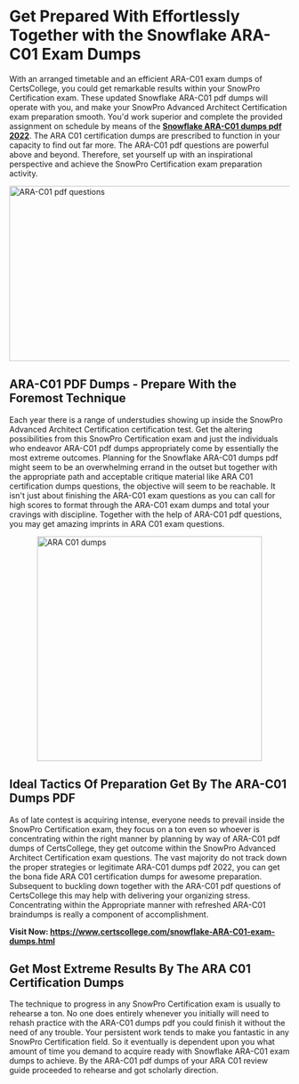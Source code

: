 <h1><strong>Get Prepared With Effortlessly Together with the Snowflake ARA-C01 Exam Dumps&nbsp;</strong></h1>
<p><span style="font-weight: 400;">With an arranged timetable and an efficient  ARA-C01 exam dumps of CertsCollege, you could get remarkable results within your SnowPro Certification exam. These updated Snowflake ARA-C01 pdf dumps will operate with you, and make your SnowPro Advanced Architect Certification exam preparation smooth. You'd work superior and complete the provided assignment on schedule by means of the <strong><a href="https://www.certscollege.com/snowflake-ARA-C01-exam-dumps.html">Snowflake ARA-C01 dumps pdf 2022</a></strong>. The ARA C01 certification dumps are prescribed to function in your capacity to find out far more. The  ARA-C01 pdf questions are powerful above and beyond. Therefore, set yourself up with an inspirational perspective and achieve the SnowPro Certification exam preparation activity.&nbsp;</span></p>
<p><span style="font-weight: 400;"><img style="display: block; margin-left: auto; margin-right: auto;" src="https://i.ibb.co/CPDK3ps/Yellow-and-Blue-Initiative-Blog-Banner.png" alt="ARA-C01 pdf questions" width="559" height="315" /></span></p>
<h2><strong>ARA-C01 PDF Dumps - Prepare With the Foremost Technique</strong></h2>
<p><span style="font-weight: 400;">Each year there is a range of understudies showing up inside the SnowPro Advanced Architect Certification certification test. Get the altering possibilities from this SnowPro Certification exam and just the individuals who endeavor ARA-C01 pdf dumps appropriately come by essentially the most extreme outcomes. Planning for the Snowflake ARA-C01 dumps pdf might seem to be an overwhelming errand in the outset but together with the appropriate path and acceptable critique material like ARA C01 certification dumps questions, the objective will seem to be reachable. It isn't just about finishing the ARA-C01 exam questions as you can call for high scores to format through the ARA-C01 exam dumps and total your cravings with discipline. Together with the help of ARA-C01 pdf questions, you may get amazing imprints in ARA C01 exam questions.</span></p>
<p><span style="font-weight: 400;"><a href="https://tinyurl.com/3433sjyy"><img style="display: block; margin-left: auto; margin-right: auto;" src="https://i.ibb.co/9tMrhdY/Teacher-Appreciation-Invitation.png" alt="ARA C01 dumps " width="404" height="404" /></a></span></p>
<h2><strong>Ideal Tactics Of Preparation Get By The ARA-C01 Dumps PDF</strong></h2>
<p><span style="font-weight: 400;">As of late contest is acquiring intense, everyone needs to prevail inside the SnowPro Certification exam, they focus on a ton even so whoever is concentrating within the right manner by planning by way of ARA-C01 pdf dumps of CertsCollege, they get outcome within the SnowPro Advanced Architect Certification exam questions. The vast majority do not track down the proper strategies or legitimate ARA-C01 dumps pdf 2022, you can get the bona fide ARA C01 certification dumps for awesome preparation. Subsequent to buckling down together with the  ARA-C01 pdf questions of CertsCollege this may help with delivering your organizing stress. Concentrating within the Appropriate manner with refreshed ARA-C01 braindumps is really a component of accomplishment.</span></p>
<p><span style="font-weight: 400;"><strong>Visit Now: <a href="https://www.certscollege.com/snowflake-ARA-C01-exam-dumps.html">https://www.certscollege.com/snowflake-ARA-C01-exam-dumps.html</a></strong></span></p>
<h2><strong>Get Most Extreme Results By The ARA C01 Certification Dumps</strong></h2>
<p><span style="font-weight: 400;">The technique to progress in any SnowPro Certification exam is usually to rehearse a ton. No one does entirely whenever you initially will need to rehash practice with the ARA-C01 dumps pdf you could finish it without the need of any trouble. Your persistent work tends to make you fantastic in any SnowPro Certification field. So it eventually is dependent upon you what amount of time you demand to acquire ready with Snowflake ARA-C01 exam dumps to achieve. By the ARA-C01 pdf dumps of your ARA C01 review guide proceeded to rehearse and got scholarly direction.</span></p>
